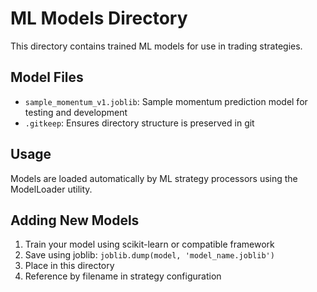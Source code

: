 # ML Models Directory

This directory contains trained ML models for use in trading strategies.

## Model Files
- `sample_momentum_v1.joblib`: Sample momentum prediction model for testing and development
- `.gitkeep`: Ensures directory structure is preserved in git

## Usage
Models are loaded automatically by ML strategy processors using the ModelLoader utility.

## Adding New Models
1. Train your model using scikit-learn or compatible framework
2. Save using joblib: `joblib.dump(model, 'model_name.joblib')`
3. Place in this directory
4. Reference by filename in strategy configuration